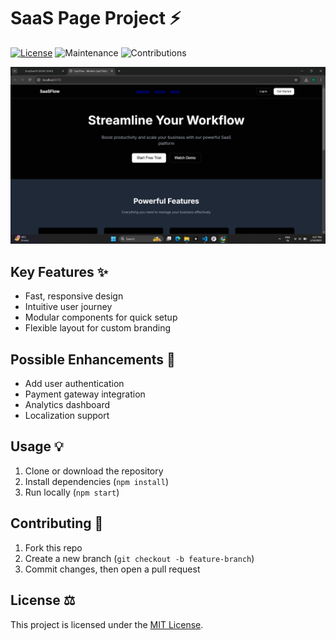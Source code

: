 # SaaS Page Project ⚡

[![License](https://img.shields.io/badge/License-MIT-blue.svg)](LICENSE)
![Maintenance](https://img.shields.io/badge/Maintained-Yes-brightgreen)
![Contributions](https://img.shields.io/badge/Contributions-Welcome-orange)

![alt text](image.png)

## Key Features ✨

- Fast, responsive design
- Intuitive user journey
- Modular components for quick setup
- Flexible layout for custom branding

## Possible Enhancements 🔮

- Add user authentication
- Payment gateway integration
- Analytics dashboard
- Localization support

## Usage 💡

1. Clone or download the repository
2. Install dependencies (`npm install`)
3. Run locally (`npm start`)

## Contributing 🤝

1. Fork this repo
2. Create a new branch (`git checkout -b feature-branch`)
3. Commit changes, then open a pull request

## License ⚖

This project is licensed under the [MIT License](LICENSE).
